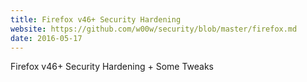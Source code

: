 ```yaml
---
title: Firefox v46+ Security Hardening
website: https://github.com/w00w/security/blob/master/firefox.md
date: 2016-05-17
---
```


Firefox v46+ Security Hardening + Some Tweaks
